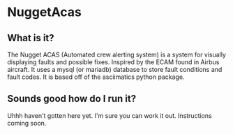 # NuggetAcas

## What is it?
The Nugget ACAS (Automated crew alerting system) is a system for visually displaying
faults and possible fixes. Inspired by the ECAM found in Airbus aircraft. It uses a 
mysql (or mariadb) database to store fault conditions and fault codes. It is based off
of the asciimatics python package.

## Sounds good how do I run it?

Uhhh haven't gotten here yet. I'm sure you can work it out. Instructions coming soon.
